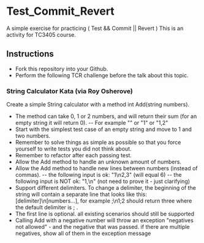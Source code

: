 # Test_Commit_Revert
A simple exercise for practicing ( Test && Commit || Revert )
This is an activity for TC3405 course.


## Instructions

- Fork this repository into your Github.
- Perform the following TCR challenge before the talk about this topic.
 
### String Calculator Kata (via Roy Osherove)

Create a simple String calculator with a method int Add(string numbers).
- The method can take 0, 1 or 2 numbers, and will return their sum (for an empty string it will return 0).
-- For example "" or "1" or "1,2"
- Start with the simplest test case of an empty string and move to 1 and two numbers.
- Remember to solve things as simple as possible so that you force yourself to write tests you did not think about.
- Remember to refactor after each passing test.
- Allow the Add method to handle an unknown amount of numbers.
- Allow the Add method to handle new lines between numbers (instead of commas).
-- the following input is ok: "1\n2,3" (will equal 6)
-- the following input is NOT ok: "1,\n" (not need to prove it - just clarifying)
- Support different delimiters. To change a delimiter, the beginning of the string will contain a separate line that looks like this: [delimiter]\n[numbers...], for example ;\n1;2 should return three where the default delimiter is ; .
- The first line is optional. all existing scenarios should still be supported
- Calling Add with a negative number will throw an exception "negatives not allowed" - and the negative that was passed. if there are multiple negatives, show all of them in the exception message